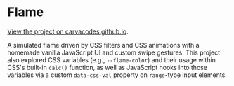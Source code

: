 # Flame

[View the project on carvacodes.github.io](https://carvacodes.github.io/?project=flame).

A simulated flame driven by CSS filters and CSS animations with a homemade vanilla JavaScript UI and custom swipe gestures. This project also explored CSS variables (e.g., `--flame-color`) and their usage within CSS's built-in `calc()` function, as well as JavaScript hooks into those variables via a custom `data-css-val` property on `range`-type input elements.